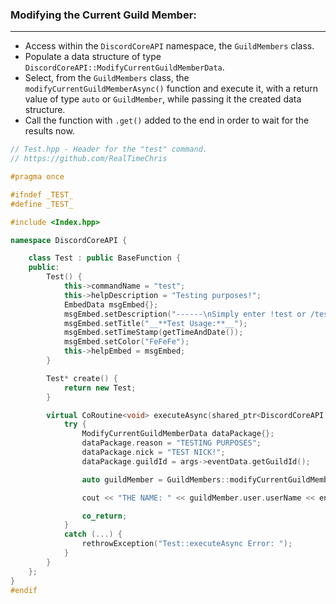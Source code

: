 ### **Modifying the Current Guild Member:**
---
- Access within the `DiscordCoreAPI` namespace, the `GuildMembers` class.
- Populate a data structure of type `DiscordCoreAPI::ModifyCurrentGuildMemberData`.
- Select, from the `GuildMembers` class, the `modifyCurrentGuildMemberAsync()` function and execute it, with a return value of type `auto` or `GuildMember`, while passing it the created data structure.
- Call the function with `.get()` added to the end in order to wait for the results now.

```cpp
// Test.hpp - Header for the "test" command.
// https://github.com/RealTimeChris

#pragma once

#ifndef _TEST_
#define _TEST_

#include <Index.hpp>

namespace DiscordCoreAPI {

	class Test : public BaseFunction {
	public:
		Test() {
			this->commandName = "test";
			this->helpDescription = "Testing purposes!";
			EmbedData msgEmbed{};
			msgEmbed.setDescription("------\nSimply enter !test or /test!\n------");
			msgEmbed.setTitle("__**Test Usage:**__");
			msgEmbed.setTimeStamp(getTimeAndDate());
			msgEmbed.setColor("FeFeFe");
			this->helpEmbed = msgEmbed;
		}

		Test* create() {
			return new Test;
		}

		virtual CoRoutine<void> executeAsync(shared_ptr<DiscordCoreAPI::BaseFunctionArguments> args) {
			try {
				ModifyCurrentGuildMemberData dataPackage{};
				dataPackage.reason = "TESTING PURPOSES";
				dataPackage.nick = "TEST NICK!";
				dataPackage.guildId = args->eventData.getGuildId();

				auto guildMember = GuildMembers::modifyCurrentGuildMemberAsync(dataPackage).get();

				cout << "THE NAME: " << guildMember.user.userName << endl;

				co_return;
			}
			catch (...) {
				rethrowException("Test::executeAsync Error: ");
			}
		}
	};
}
#endif
```
